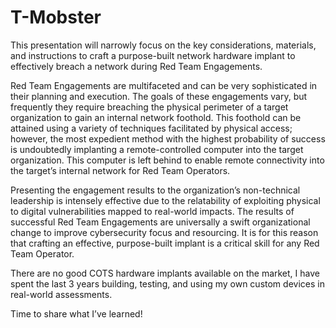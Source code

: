 # T-Mobster
This presentation will narrowly focus on the key considerations, materials, and instructions to craft a purpose-built network hardware implant to effectively breach a network during Red Team Engagements.

Red Team Engagements are multifaceted and can be very sophisticated in their planning and execution. The goals of these engagements vary, but frequently they require breaching the physical perimeter of a target organization to gain an internal network foothold. This foothold can be attained using a variety of techniques facilitated by physical access; however, the most expedient method with the highest probability of success is undoubtedly implanting a remote-controlled computer into the target organization. This computer is left behind to enable remote connectivity into the target’s internal network for Red Team Operators.

Presenting the engagement results to the organization’s non-technical leadership is intensely effective due to the relatability of exploiting physical to digital vulnerabilities mapped to real-world impacts. The results of successful Red Team Engagements are universally a swift organizational change to improve cybersecurity focus and resourcing. It is for this reason that crafting an effective, purpose-built implant is a critical skill for any Red Team Operator.

There are no good COTS hardware implants available on the market, I have spent the last 3 years building, testing, and using my own custom devices in real-world assessments.

Time to share what I’ve learned!
